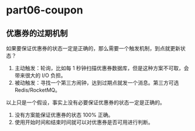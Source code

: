 # part06-coupon

## 优惠券的过期机制

如果要保证优惠券的状态一定是正确的，那么需要一个触发机制，到点就更新状态？

1. 主动触发：轮询，比如每 1 秒钟扫描优惠券数据库，但是这种方案不可取，会带来很大的 I/O 负担。
2. 被动触发：寻找一个第三方闹钟，达到过期点就发一个消息。第三方可选 Redis/RocketMQ。

以上只是一个假设，事实上没有必要保证优惠券的状态一定是正确的。

1. 没有方案能保证优惠券的状态 100% 正确。
2. 使用开始时间和结束时间就可以对优惠券是否可用进行判断。
